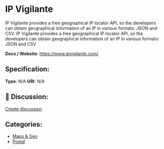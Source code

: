 # IP Vigilante


IP Vigilante provides a free geographical IP locator API, so the developers can obtain geographical information of an IP in various formats: JSON and CSV. IP Vigilante provides a free geographical IP locator API, so the developers can obtain geographical information of an IP in various formats: JSON and CSV

**Docs / Website**: https://www.ipvigilante.com/

## Specification:
**Type**:  N/A 
**URI**:  N/A 

## 💬 Discussion:
[Create discussion](https://github.com/apis-list/apis-list/discussions/new)

## Categories:
- [Maps & Geo](https://github.com/apis-list/apis-list#maps-and-geo)
- [Postal](https://github.com/apis-list/apis-list#postal)



